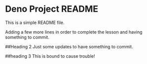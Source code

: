 # Deno Project README

This is a simple README file. 

Adding a few more lines in order to complete
the lesson and having something to commit. 

##Heading 2 
Just some updates to have something to commit. 

##heading 3 
This is bound to cause trouble! 
